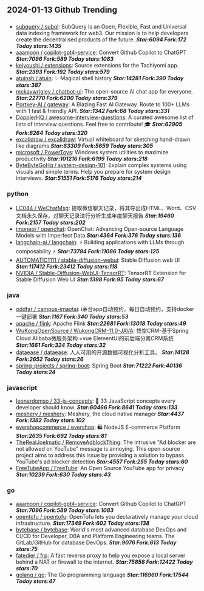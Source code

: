 ## 2024-01-13 Github Trending

### 
* [subquery / subql](https://github.com/subquery/subql): SubQuery is an Open, Flexible, Fast and Universal data indexing framework for web3. Our mission is to help developers create the decentralised products of the future. ***Star:6094 Fork:172 Today stars:1435***
* [aaamoon / copilot-gpt4-service](https://github.com/aaamoon/copilot-gpt4-service): Convert Github Copilot to ChatGPT ***Star:7096 Fork:589 Today stars:1083***
* [keiyoushi / extensions](https://github.com/keiyoushi/extensions): Source extensions for the Tachiyomi app. ***Star:2393 Fork:192 Today stars:579***
* [atuinsh / atuin](https://github.com/atuinsh/atuin): ✨ Magical shell history ***Star:14281 Fork:390 Today stars:387***
* [mckaywrigley / chatbot-ui](https://github.com/mckaywrigley/chatbot-ui): The open-source AI chat app for everyone. ***Star:22770 Fork:6200 Today stars:379***
* [Portkey-AI / gateway](https://github.com/Portkey-AI/gateway): A Blazing Fast AI Gateway. Route to 100+ LLMs with 1 fast & friendly API. ***Star:1342 Fork:68 Today stars:331***
* [DopplerHQ / awesome-interview-questions](https://github.com/DopplerHQ/awesome-interview-questions): A curated awesome list of lists of interview questions. Feel free to contribute! 🎓 ***Star:62905 Fork:8264 Today stars:320***
* [excalidraw / excalidraw](https://github.com/excalidraw/excalidraw): Virtual whiteboard for sketching hand-drawn like diagrams ***Star:63309 Fork:5659 Today stars:305***
* [microsoft / PowerToys](https://github.com/microsoft/PowerToys): Windows system utilities to maximize productivity ***Star:101216 Fork:6199 Today stars:218***
* [ByteByteGoHq / system-design-101](https://github.com/ByteByteGoHq/system-design-101): Explain complex systems using visuals and simple terms. Help you prepare for system design interviews. ***Star:51551 Fork:5176 Today stars:214***

### python
* [LC044 / WeChatMsg](https://github.com/LC044/WeChatMsg): 提取微信聊天记录，将其导出成HTML、Word、CSV文档永久保存，对聊天记录进行分析生成年度聊天报告 ***Star:19460 Fork:2157 Today stars:202***
* [imoneoi / openchat](https://github.com/imoneoi/openchat): OpenChat: Advancing Open-source Language Models with Imperfect Data ***Star:4364 Fork:376 Today stars:136***
* [langchain-ai / langchain](https://github.com/langchain-ai/langchain): ⚡ Building applications with LLMs through composability ⚡ ***Star:73784 Fork:11086 Today stars:125***
* [AUTOMATIC1111 / stable-diffusion-webui](https://github.com/AUTOMATIC1111/stable-diffusion-webui): Stable Diffusion web UI ***Star:117412 Fork:23412 Today stars:118***
* [NVIDIA / Stable-Diffusion-WebUI-TensorRT](https://github.com/NVIDIA/Stable-Diffusion-WebUI-TensorRT): TensorRT Extension for Stable Diffusion Web UI ***Star:1398 Fork:95 Today stars:67***

### java
* [oddfar / campus-imaotai](https://github.com/oddfar/campus-imaotai): i茅台app自动预约，每日自动预约，支持docker一键部署 ***Star:1167 Fork:340 Today stars:53***
* [apache / flink](https://github.com/apache/flink): Apache Flink ***Star:22681 Fork:13018 Today stars:49***
* [WuKongOpenSource / WukongCRM-11.0-JAVA](https://github.com/WuKongOpenSource/WukongCRM-11.0-JAVA): 悟空CRM-基于Spring Cloud Alibaba微服务架构 +vue ElementUI的前后端分离CRM系统 ***Star:1661 Fork:324 Today stars:32***
* [dataease / dataease](https://github.com/dataease/dataease): 人人可用的开源数据可视化分析工具。 ***Star:14128 Fork:2652 Today stars:26***
* [spring-projects / spring-boot](https://github.com/spring-projects/spring-boot): Spring Boot ***Star:71222 Fork:40136 Today stars:24***

### javascript
* [leonardomso / 33-js-concepts](https://github.com/leonardomso/33-js-concepts): 📜 33 JavaScript concepts every developer should know. ***Star:60466 Fork:8641 Today stars:133***
* [meshery / meshery](https://github.com/meshery/meshery): Meshery, the cloud native manager ***Star:4437 Fork:1382 Today stars:102***
* [evershopcommerce / evershop](https://github.com/evershopcommerce/evershop): 🛍️ NodeJS E-commerce Platform ***Star:2635 Fork:692 Today stars:81***
* [TheRealJoelmatic / RemoveAdblockThing](https://github.com/TheRealJoelmatic/RemoveAdblockThing): The intrusive "Ad blocker are not allowed on YouTube" message is annoying. This open-source project aims to address this issue by providing a solution to bypass YouTube's ad blocker detection ***Star:4557 Fork:255 Today stars:60***
* [FreeTubeApp / FreeTube](https://github.com/FreeTubeApp/FreeTube): An Open Source YouTube app for privacy ***Star:10239 Fork:630 Today stars:43***

### go
* [aaamoon / copilot-gpt4-service](https://github.com/aaamoon/copilot-gpt4-service): Convert Github Copilot to ChatGPT ***Star:7096 Fork:589 Today stars:1083***
* [opentofu / opentofu](https://github.com/opentofu/opentofu): OpenTofu lets you declaratively manage your cloud infrastructure. ***Star:17349 Fork:602 Today stars:138***
* [bytebase / bytebase](https://github.com/bytebase/bytebase): World's most advanced database DevOps and CI/CD for Developer, DBA and Platform Engineering teams. The GitLab/GitHub for database DevOps. ***Star:9076 Fork:613 Today stars:75***
* [fatedier / frp](https://github.com/fatedier/frp): A fast reverse proxy to help you expose a local server behind a NAT or firewall to the internet. ***Star:75858 Fork:12422 Today stars:70***
* [golang / go](https://github.com/golang/go): The Go programming language ***Star:116960 Fork:17544 Today stars:47***

